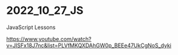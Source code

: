 # 2022_10_27_JS

JavaScript Lessons

https://www.youtube.com/watch?v=JISFx18J7nc&list=PLVfMKQXDAhGW0p_BEEe47UkCgNoS_dyki
